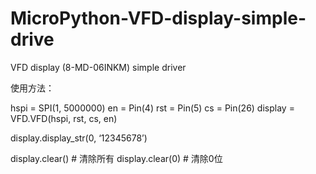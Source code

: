 # MicroPython-VFD-display-simple-drive
VFD display (8-MD-06INKM) simple driver

使用方法：

hspi = SPI(1, 5000000)
en = Pin(4)
rst = Pin(5)
cs = Pin(26)
display = VFD.VFD(hspi, rst, cs, en)

display.display_str(0, ‘12345678’)

display.clear() # 清除所有
display.clear(0) # 清除0位
